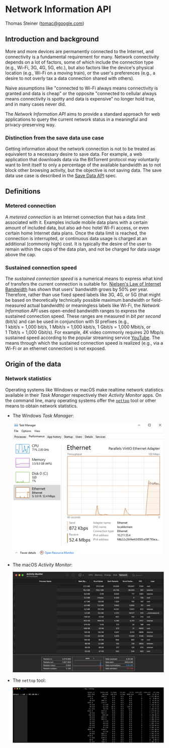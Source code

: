 # Network Information API

Thomas Steiner ([tomac@google.com](mailto:tomac@google.com))

## Introduction and background

More and more devices are permanently connected to the Internet, and connectivity is a fundamental
requirement for many. Network connectivity depends on a lot of factors, some of which include the
connection type (e.g., Wi-Fi, 3G, 4G, 5G, etc.), but also factors like the device's physical
location (e.g., Wi-Fi on a moving train), or the user's preferences (e.g., a desire to not overly
tax a data connection shared with others).

Naive assumptions like "connected to Wi-Fi always means connectivity is granted and data is cheap"
or the opposite "connected to cellular always means connectivity is spotty and data is expensive" no
longer hold true, and in many cases never did.

The _Network Information API_ aims to provide a standard approach for web applications to query the
current network status in a meaningful and privacy-preserving way.

### Distinction from the save data use case

Getting information about the network connection is not to be treated as equivalent to a necessary
desire to save data. For example, a web application that downloads data via the BitTorrent protocol
may voluntarily want to limit itself to only a percentage of the available bandwidth as to not block
other browsing activity, but the objective is not saving data. The save data use case is described
in the [Save Data API](https://wicg.github.io/savedata/) spec.

## Definitions

### Metered connection

A _metered connection_ is an Internet connection that has a data limit associated with it. Examples
include mobile data plans with a certain amount of included data, but also ad-hoc hotel Wi-Fi
access, or even certain home Internet data plans. Once the data limit is reached, the connection is
interrupted, or continuous data usage is charged at an additional (commonly high) cost. It is
typically the desire of the user to remain within the caps of the data plan, and not be charged for
data usage above the cap.

### Sustained connection speed

The _sustained connection speed_ is a numerical means to express what kind of transfers the current
connection is suitable for.
[Nielsen's Law of Internet Bandwidth](https://www.nngroup.com/articles/law-of-bandwidth/) has shown
that users' bandwidth grows by 50% per year. Therefore, rather than use fixed speed labels like 3G,
4G, or 5G (that might be based on theoretically technically possible maximum bandwidth or
field-measured actual bandwidth) or meaningless labels like Wi-Fi, the _Network Information API_
uses open-ended bandwidth ranges to express the sustained connection speed. These ranges are
measured in <dfn data-lt="BitPerSecond">bit per second</dfn> (bit/s) and can be used in conjunction
with SI prefixes (e.g., 1&nbsp;kbit/s&nbsp;=&nbsp;1,000&nbsp;bit/s,
1&nbsp;Mbit/s&nbsp;=&nbsp;1,000&nbsp;kbit/s, 1&nbsp;Gbit/s&nbsp;=&nbsp;1,000&nbsp;Mbit/s, or
1&nbsp;Tbit/s&nbsp;=&nbsp;1,000&nbsp;Gbit/s). For example, 4K&nbsp;video commonly requires
20&nbsp;Mbp/s sustained speed according to the popular streaming service
[YouTube](https://support.google.com/youtube/answer/78358?hl=en). The means through which the
sustained connection speed is realized (e.g., via a Wi-Fi or an ethernet connection) is not exposed.

## Origin of the data

### Network statistics

Operating systems like Windows or macOS make realtime network statistics available in their _Task
Manager_ respectively their _Activity Monitor_ apps. On the command line, many operating systems
offer the [`nettop`](https://github.com/Emanem/nettop) tool or other means to obtain network
statistics.

- The Windows _Task Manager_:

  <img src="task_manager.png" alt="Task Manager on Windows." width="700" />

- The macOS _Activity Monitor_:

  <img src="activity_monitor.png" alt="Activity Monitor on macOS." width="700" />

- The `nettop` tool:

  <img src="nettop.png" alt="nettop on the macOS command line." width="700" />
